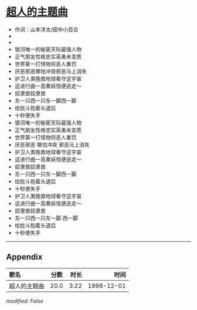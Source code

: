 # [超人的主题曲](https://music.163.com/song?id=67774)

* 作词：山本洋太/田中小百合
*
*
* 银河唯一的秘密天际最强人物
* 正气朋友性格忠实英勇未变质
* 世界第一打怪物将恶人重罚
* 厌恶邪恶哪怕冲突邪恶马上消失
* 护卫人类挽救地球看守这宇宙
* 这进行曲一高奏妖怪便逃走～
* 奴隶兽奴隶兽
* 东一只西一只东一脚西一脚
* 给批斗抱着头退后
* 十秒便失手
* 银河唯一的秘密天际最强人物
* 正气朋友性格忠实英勇未变质
* 世界第一打怪物将恶人重罚
* 厌恶邪恶 哪怕冲突 邪恶马上消失
* 护卫人类挽救地球看守这宇宙
* 这进行曲一高奏妖怪便逃走～
* 奴隶兽奴隶兽
* 东一只西一只东一脚西一脚
* 给批斗抱着头退后
* 十秒便失手
* 护卫人类挽救地球看守这宇宙
* 这进行曲一高奏妖怪便逃走～
* 奴隶兽奴隶兽
* 东一只西一只东一脚 西一脚
* 给批斗抱着头退后
* 十秒便失手


---

## Appendix

|歌名|分数|时长|时间|
|:---|:---:|---:|---:|
|超人的主题曲|20.0|3:22|1998-12-01

*modified: False*